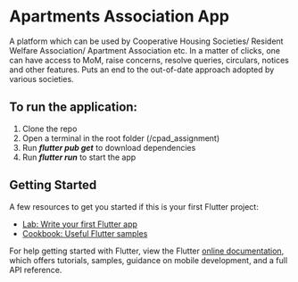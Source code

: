 # Apartments Association App 

A platform which can be used by Cooperative Housing Societies/ Resident Welfare Association/ Apartment Association etc.
In a matter of clicks, one can have access to MoM, raise concerns, resolve queries, circulars, notices and other features.
Puts an end to the out-of-date approach adopted by various societies.

## To run the application:
<ol>
  <li>Clone the repo</li>
  <li>Open a terminal in the root folder (/cpad_assignment)</li>
  <li>Run <em><b>flutter pub get</b></em> to download dependencies</li>
  <li>Run <em><b>flutter run</b></em> to start the app</li>
</ol>
 

## Getting Started

A few resources to get you started if this is your first Flutter project:

- [Lab: Write your first Flutter app](https://flutter.dev/docs/get-started/codelab)
- [Cookbook: Useful Flutter samples](https://flutter.dev/docs/cookbook)

For help getting started with Flutter, view the Flutter
[online documentation](https://flutter.dev/docs), which offers tutorials,
samples, guidance on mobile development, and a full API reference.

